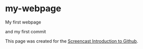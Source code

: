# my-webpage
My first webpage

and my first commit

This page was created for the [Screencast Introduction to Github](https://github.com/curran/screencasts/tree/gh-pages/introToGitHub).
